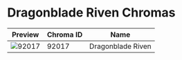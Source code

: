 # Dragonblade Riven Chromas

| Preview | Chroma ID | Name |
|---------|-----------|------|
| ![92017](https://raw.communitydragon.org/latest/plugins/rcp-be-lol-game-data/global/default/v1/champion-chroma-images/92/92017.png) | 92017 | Dragonblade Riven |